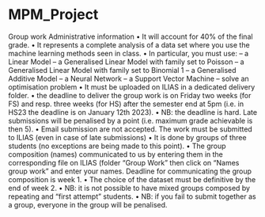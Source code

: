 # MPM_Project


Group work Administrative information
• It will account for 40% of the final grade.
• It represents a complete analysis of a data set where you use the machine learning methods seen in
class.
• In particular, you must use:
– a Linear Model
– a Generalised Linear Model with family set to Poisson – a Generalised Linear Model with family set to Binomial
1
– a Generalised Additive Model – a Neural Network
– a Support Vector Machine
– solve an optimisation problem
• It must be uploaded on ILIAS in a dedicated delivery folder.
• the deadline to deliver the group work is on Friday two weeks (for FS) and resp. three
weeks (for HS) after the semester end at 5pm (i.e. in HS23 the deadline is on January
12th 2023).
• NB: the deadline is hard. Late submissions will be penalised by a point (i.e. maximum grade achievable is then 5).
• Email submission are not accepted. The work must be submitted to ILIAS (even in case of late submissions)
• It is done by groups of three students (no exceptions are being made to this point).
• The group composition (names) communicated to us by entering them in the corresponding file on ILIAS (folder “Group Work” then click on “Names group work” and enter your names. Deadline for
communicating the group composition is week 1.
• The choice of the dataset must be definitive by the end of week 2.
• NB: it is not possible to have mixed groups composed by repeating and “first attempt” students.
• NB: if you fail to submit together as a group, everyone in the group will be penalised.

